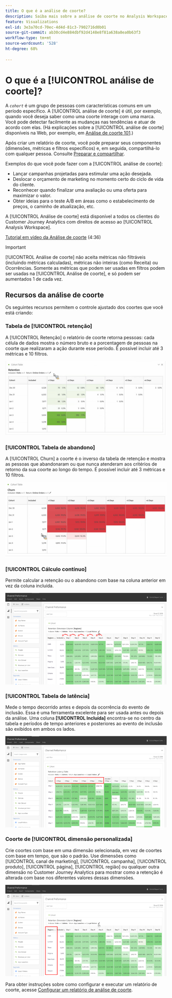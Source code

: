 ```yaml
---
title: O que é a análise de coorte?
description: Saiba mais sobre a análise de coorte no Analysis Workspace
feature: Visualizations
exl-id: 3e3a70cd-70ec-4d4d-81c3-7902716d0b01
source-git-commit: ab30cd4e884dbf92d4148e8f81a638a8ea0b63f3
workflow-type: tm+mt
source-wordcount: '528'
ht-degree: 68%

---
```


# O que é a [!UICONTROL análise de coorte]?

A *`cohort`* é um grupo de pessoas com características comuns em um período específico. A [!UICONTROL análise de coorte] é útil, por exemplo, quando você deseja saber como uma coorte interage com uma marca. Você pode detectar facilmente as mudanças nas tendências e atuar de acordo com elas. (Há explicações sobre a [!UICONTROL análise de coorte] disponíveis na Web, por exemplo, em [Análise de coorte 101](https://pt.wikipedia.org/wiki/Análise_de_coorte).)

Após criar um relatório de coorte, você pode preparar seus componentes (dimensões, métricas e filtros específicos) e, em seguida, compartilhá-lo com qualquer pessoa. Consulte [Preparar e compartilhar](/help/analysis-workspace/curate-share/curate.md).

Exemplos do que você pode fazer com a [!UICONTROL análise de coorte]:

* Lançar campanhas projetadas para estimular uma ação desejada.
* Deslocar o orçamento de marketing no momento certo do ciclo de vida do cliente.
* Reconhecer quando finalizar uma avaliação ou uma oferta para maximizar o valor.
* Obter ideias para o teste A/B em áreas como o estabelecimento de preços, o caminho de atualização, etc.

A [!UICONTROL Análise de coorte] está disponível a todos os clientes do Customer Journey Analytics com direitos de acesso ao [!UICONTROL Analysis Workspace].

[Tutorial em vídeo da Análise de coorte](https://experienceleague.adobe.com/docs/analytics-learn/tutorials/analysis-workspace/cohort-analysis/cohort-analysis-workspace.html?lang=pt-BR) (4:36)

>[!IMPORTANT]
>
>[!UICONTROL Análise de coorte] não aceita métricas não filtráveis (incluindo métricas calculadas), métricas não inteiras (como Receita) ou Ocorrências. Somente as métricas que podem ser usadas em filtros podem ser usadas na [!UICONTROL Análise de coorte], e só podem ser aumentados 1 de cada vez.

## Recursos da análise de coorte

Os seguintes recursos permitem o controle ajustado dos coortes que você está criando:

### Tabela de [!UICONTROL retenção]

A [!UICONTROL Retenção] o relatório de coorte retorna pessoas: cada célula de dados mostra o número bruto e a porcentagem de pessoas na coorte que realizaram a ação durante esse período. É possível incluir até 3 métricas e 10 filtros.

![Um relatório de coorte de representação que mostra as unidades e a porcentagem de pessoas na coorte.](assets/retention-report.png)

### [!UICONTROL Tabela de abandono]

A [!UICONTROL Churn] a coorte é o inverso da tabela de retenção e mostra as pessoas que abandonaram ou que nunca atenderam aos critérios de retorno da sua coorte ao longo do tempo. É possível incluir até 3 métricas e 10 filtros.

![Uma tabela de churn mostrando unidades e porcentagem de pessoas que não atenderam aos critérios de retorno para uma coorte.](assets/churn-report.png)

### [!UICONTROL Cálculo contínuo]

Permite calcular a retenção ou o abandono com base na coluna anterior em vez da coluna incluída.

![Um relatório de Retenção de coorte mostrando cálculos com base em uma coluna de dados anterior.](assets/cohort-rolling-calculation.png)

### [!UICONTROL Tabela de latência]

Mede o tempo decorrido antes e depois da ocorrência do evento de inclusão. Essa é uma ferramenta excelente para ser usada antes ou depois da análise. Uma coluna **[!UICONTROL Incluída]** encontra-se no centro da tabela e períodos de tempo anteriores e posteriores ao evento de inclusão são exibidos em ambos os lados.

![Um relatório de Coorte que mostra o tempo decorrido antes e depois de um evento.](assets/cohort-latency.png)

### Coorte de [!UICONTROL dimensão personalizada]

Crie coortes com base em uma dimensão selecionada, em vez de coortes com base em tempo, que são o padrão. Use dimensões como [!UICONTROL canal de marketing], [!UICONTROL campanha], [!UICONTROL produto], [!UICONTROL página], [!UICONTROL região] ou qualquer outra dimensão no Customer Journey Analytics para mostrar como a retenção é alterada com base nos diferentes valores dessas dimensões.

![Um relatório de Coorte que mostra um relatório personalizado com dimensões selecionadas, não a coorte baseada no tempo padrão.](assets/cohort-customizable-cohort-row.png)

Para obter instruções sobre como configurar e executar um relatório de coorte, acesse [Configurar um relatório de análise de coorte](/help/analysis-workspace/visualizations/cohort-table/t-cohort.md).
